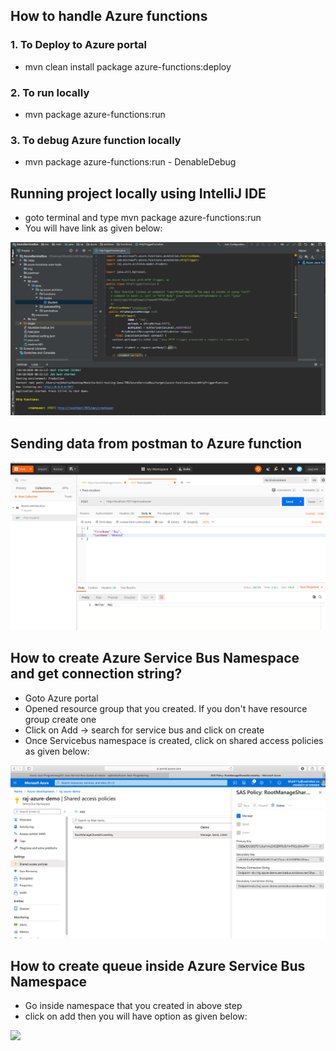 ## How to handle Azure functions ##

### 1. To Deploy to Azure portal ###
- mvn clean install package azure-functions:deploy

### 2. To run locally ###
- mvn package azure-functions:run

### 3. To debug Azure function locally ###
- mvn package azure-functions:run - DenableDebug

## Running project locally using IntelliJ IDE ##
- goto terminal and type mvn package azure-functions:run
- You will have link as given below:
<img src="img/run-function.png"/>

## Sending data from postman to Azure function ##
<img src="img/http-post.png"/>


## How to create Azure Service Bus Namespace and get connection string? ##
- Goto Azure portal
- Opened resource group that you created. If you don't have resource group create one
- Click on Add -> search for service bus and click on create
- Once Servicebus namespace is created, click on shared access policies as given below:
<img src="img/create-namespace.png"/>

## How to create queue inside Azure Service Bus Namespace ##
- Go inside namespace that you created in above step
- click on add then you will have option as given below:
<img src="img/create-queue"/>